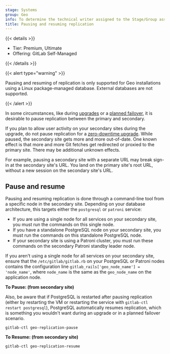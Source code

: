 ```yaml
---
stage: Systems
group: Geo
info: To determine the technical writer assigned to the Stage/Group associated with this page, see https://handbook.gitlab.com/handbook/product/ux/technical-writing/#assignments
title: Pausing and resuming replication
---
```


{{< details >}}

- Tier: Premium, Ultimate
- Offering: GitLab Self-Managed

{{< /details >}}

{{< alert type="warning" >}}

Pausing and resuming of replication is only supported for Geo installations using a
Linux package-managed database. External databases are not supported.

{{< /alert >}}

In some circumstances, like during [upgrades](upgrading_the_geo_sites.md) or a
[planned failover](../disaster_recovery/planned_failover.md), it is desirable to pause replication between the primary and secondary.

If you plan to allow user activity on your secondary sites during the upgrade,
do not pause replication for a [zero-downtime upgrade](../../../update/zero_downtime.md). While paused, the secondary site gets more and more out-of-date.
One known effect is that more and more Git fetches get redirected or proxied to the primary site. There may be additional unknown effects.

For example, pausing a secondary site with a separate URL may break sign-in at the secondary site's URL. You land on the primary site's root URL, without a new session on the secondary site's URL.

## Pause and resume

Pausing and resuming replication is done through a command-line tool from a specific node in the secondary site. Depending on your database architecture,
this targets either the `postgresql` or `patroni` service:

- If you are using a single node for all services on your secondary site, you must run the commands on this single node.
- If you have a standalone PostgreSQL node on your secondary site, you must run the commands on this standalone PostgreSQL node.
- If your secondary site is using a Patroni cluster, you must run these commands on the secondary Patroni standby leader node.

If you aren't using a single node for all services on your secondary site, ensure that the `/etc/gitlab/gitlab.rb` on your PostgreSQL or Patroni nodes
contains the configuration line `gitlab_rails['geo_node_name'] = 'node_name'`, where `node_name` is the same as the `geo_node_name` on the application node.

**To Pause: (from secondary site)**

Also, be aware that if PostgreSQL is restarted after pausing replication (either by restarting the VM or restarting the service with `gitlab-ctl restart postgresql`), PostgreSQL automatically resumes replication, which is something you wouldn't want during an upgrade or in a planned failover scenario.

```shell
gitlab-ctl geo-replication-pause
```

**To Resume: (from secondary site)**

```shell
gitlab-ctl geo-replication-resume
```
